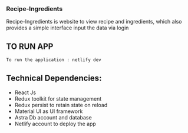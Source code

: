 ### Recipe-Ingredients
Recipe-Ingredients is website to view recipe and ingredients, which also provides a simple interface input the data via login

## TO RUN APP

 ```sh
 To run the application : netlify dev
 ```
## Technical Dependencies:

- React Js
 - Redux toolkit for state management
 - Redux persist to retain state on reload
 - Material UI as UI framework
- Astra Db account and database
- Netlify account to deploy the app


